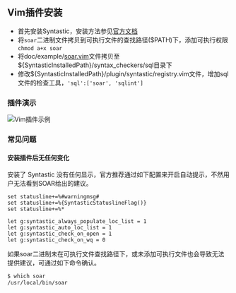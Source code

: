 ## Vim插件安装

* 首先安装Syntastic，安装方法参见[官方文档](https://github.com/vim-syntastic/syntastic#installation)
* 将`soar`二进制文件拷贝到可执行文件的查找路径($PATH)下，添加可执行权限`chmod a+x soar`
* 将doc/example/[soar.vim](http://github.com/XiaoMi/soar/raw/master/doc/example/soar.vim)文件拷贝至${SyntasticInstalledPath}/syntax_checkers/sql目录下
* 修改${SyntasticInstalledPath}/plugin/syntastic/registry.vim文件，增加sql文件的检查工具，`'sql':['soar', 'sqlint']`

### 插件演示

![Vim插件示例](https://raw.githubusercontent.com/XiaoMi/soar/master/doc/images/vim_plugin.png)

### 常见问题

#### 安装插件后无任何变化

安装了 Syntastic 没有任何显示，官方推荐通过如下配置来开启自动提示，不然用户无法看到SOAR给出的建议。

```vim
set statusline+=%#warningmsg#
set statusline+=%{SyntasticStatuslineFlag()}
set statusline+=%*

let g:syntastic_always_populate_loc_list = 1
let g:syntastic_auto_loc_list = 1
let g:syntastic_check_on_open = 1
let g:syntastic_check_on_wq = 0
```

如果soar二进制未在可执行文件查找路径下，或未添加可执行文件也会导致无法提供建议，可通过如下命令确认。

```bash
$ which soar
/usr/local/bin/soar
```
